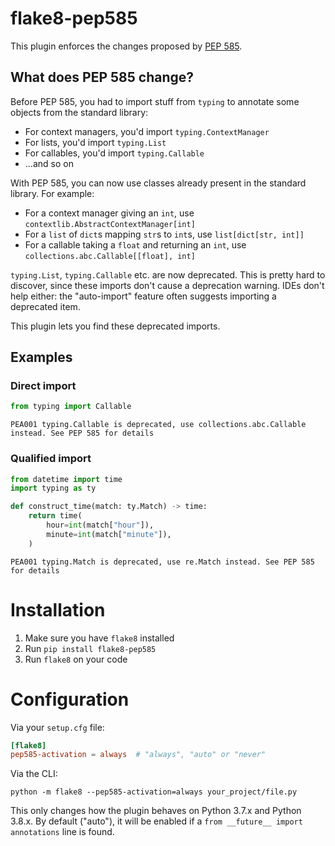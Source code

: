 # flake8-pep585

This plugin enforces the changes proposed by [PEP 585](https://peps.python.org/pep-0585/).

## What does PEP 585 change?

Before PEP 585, you had to import stuff from `typing` to annotate some objects from the standard library:

- For context managers, you'd import `typing.ContextManager`
- For lists, you'd import `typing.List`
- For callables, you'd import `typing.Callable`
- ...and so on

With PEP 585, you can now use classes already present in the standard library. For example:
- For a context manager giving an `int`, use `contextlib.AbstractContextManager[int]`
- For a `list` of `dict`s mapping `str`s to `int`s, use `list[dict[str, int]]`
- For a callable taking a `float` and returning an `int`, use `collections.abc.Callable[[float], int]`

`typing.List`, `typing.Callable` etc. are now deprecated. This is pretty hard to discover, since these
imports don't cause a deprecation warning. IDEs don't help either: the "auto-import" feature often suggests
importing a deprecated item.

This plugin lets you find these deprecated imports.

## Examples

### Direct import
```py
from typing import Callable
```
```
PEA001 typing.Callable is deprecated, use collections.abc.Callable instead. See PEP 585 for details
```

### Qualified import
```py
from datetime import time
import typing as ty

def construct_time(match: ty.Match) -> time:
    return time(
        hour=int(match["hour"]),
        minute=int(match["minute"]),
    )
```
```
PEA001 typing.Match is deprecated, use re.Match instead. See PEP 585 for details
```

# Installation

1. Make sure you have `flake8` installed
2. Run `pip install flake8-pep585`
3. Run `flake8` on your code

# Configuration

Via your `setup.cfg` file:
```toml
[flake8]
pep585-activation = always  # "always", "auto" or "never"
```

Via the CLI:
```
python -m flake8 --pep585-activation=always your_project/file.py
```

This only changes how the plugin behaves on Python 3.7.x and Python 3.8.x. By default ("auto"), it will be enabled
if a `from __future__ import annotations` line is found.
